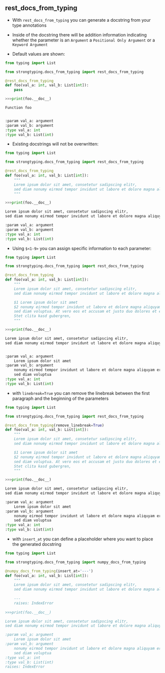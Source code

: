 ## rest_docs_from_typing

- With `rest_docs_from_typing` you can generate a docstring from your type annotations
  
- Inside of the docstring there will be addition information indicating whether the parameter is an `Argument` 
  a `Positional Only Argument` or a `Keyword Argument`
- Default values are shown:
```python
from typing import List

from strongtyping.docs_from_typing import rest_docs_from_typing

@rest_docs_from_typing
def foo(val_a: int, val_b: List[int]):
    pass

>>>print(foo.__doc__)

Function foo


:param val_a: argument 
:param val_b: argument 
:type val_a: int
:type val_b: List(int)
```

- Existing docstrings will not be overwritten:
```python
from typing import List

from strongtyping.docs_from_typing import rest_docs_from_typing

@rest_docs_from_typing
def foo(val_a: int, val_b: List[int]):
    """
    Lorem ipsum dolor sit amet, consetetur sadipscing elitr, 
    sed diam nonumy eirmod tempor invidunt ut labore et dolore magna aliquyam
    """

>>>print(foo.__doc__)

Lorem ipsum dolor sit amet, consetetur sadipscing elitr,
sed diam nonumy eirmod tempor invidunt ut labore et dolore magna aliquyam

:param val_a: argument 
:param val_b: argument 
:type val_a: int
:type val_b: List(int)

```

- Using `$<1-9>` you can assign specific information to each parameter:
```python
from typing import List

from strongtyping.docs_from_typing import rest_docs_from_typing

@rest_docs_from_typing
def foo(val_a: int, val_b: List[int]):
    """
    Lorem ipsum dolor sit amet, consetetur sadipscing elitr,
    sed diam nonumy eirmod tempor invidunt ut labore et dolore magna aliquyam

    $1 Lorem ipsum dolor sit amet
    $2 nonumy eirmod tempor invidunt ut labore et dolore magna aliquyam erat,
    sed diam voluptua. At vero eos et accusam et justo duo dolores et ea rebum.
    Stet clita kasd gubergren,
    """

>>>print(foo.__doc__)

Lorem ipsum dolor sit amet, consetetur sadipscing elitr,
sed diam nonumy eirmod tempor invidunt ut labore et dolore magna aliquyam


:param val_a: argument 
	Lorem ipsum dolor sit amet
:param val_b: argument 
	nonumy eirmod tempor invidunt ut labore et dolore magna aliquyam erat,
	sed diam voluptua
:type val_a: int
:type val_b: List(int)

```
- with `linebreak=True` you can remove the linebreak between the first paragraph and the beginning of the parameters

```python
from typing import List

from strongtyping.docs_from_typing import rest_docs_from_typing

@rest_docs_from_typing(remove_linebreak=True)
def foo(val_a: int, val_b: List[int]):
    """
    Lorem ipsum dolor sit amet, consetetur sadipscing elitr,
    sed diam nonumy eirmod tempor invidunt ut labore et dolore magna aliquyam

    $1 Lorem ipsum dolor sit amet
    $2 nonumy eirmod tempor invidunt ut labore et dolore magna aliquyam erat,
    sed diam voluptua. At vero eos et accusam et justo duo dolores et ea rebum.
    Stet clita kasd gubergren,
    """

>>>print(foo.__doc__)

Lorem ipsum dolor sit amet, consetetur sadipscing elitr,
sed diam nonumy eirmod tempor invidunt ut labore et dolore magna aliquyam

:param val_a: argument 
	Lorem ipsum dolor sit amet
:param val_b: argument 
	nonumy eirmod tempor invidunt ut labore et dolore magna aliquyam erat,
	sed diam voluptua
:type val_a: int
:type val_b: List(int)
```

- with `insert_at` you can define a placeholder where you want to place the generated docstring
```python
from typing import List

from strongtyping.docs_from_typing import numpy_docs_from_typing

@numpy_docs_from_typing(insert_at='---')
def foo(val_a: int, val_b: List[int]):
    """
    Lorem ipsum dolor sit amet, consetetur sadipscing elitr,
    sed diam nonumy eirmod tempor invidunt ut labore et dolore magna aliquyam
    
    ---
    raises: IndexError
    
>>>print(foo.__doc__)

Lorem ipsum dolor sit amet, consetetur sadipscing elitr,
sed diam nonumy eirmod tempor invidunt ut labore et dolore magna aliquyam

:param val_a: argument 
	Lorem ipsum dolor sit amet
:param val_b: argument 
	nonumy eirmod tempor invidunt ut labore et dolore magna aliquyam erat,
	sed diam voluptua
:type val_a: int
:type val_b: List(int)
raises: IndexError
```
